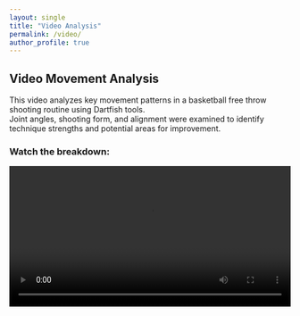 ```yaml
---
layout: single
title: "Video Analysis"
permalink: /video/
author_profile: true
---
```


## Video Movement Analysis

This video analyzes key movement patterns in a basketball free throw shooting routine using Dartfish tools.  
Joint angles, shooting form, and alignment were examined to identify technique strengths and potential areas for improvement.

### Watch the breakdown:

<video width="100%" height="auto" controls>
  <source src="{{ '/assets/files/basketball.mp4' | relative_url }}" type="video/mp4">
  Your browser does not support the video tag.
</video>
